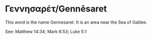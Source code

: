 # Γεννησαρέτ/Gennēsaret
This word is the name Gennesaret. It is an area near the Sea of Galilee.

See: Matthew 14:34; Mark 6:53; Luke 5:1
